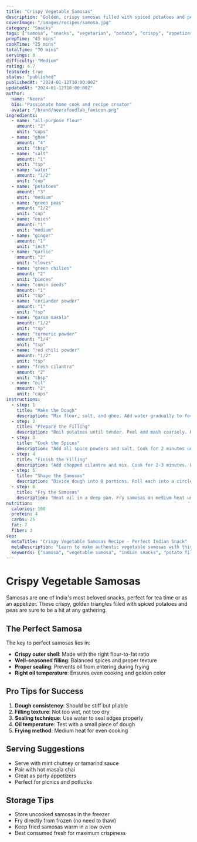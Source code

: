 ```yaml
---
title: "Crispy Vegetable Samosas"
description: "Golden, crispy samosas filled with spiced potatoes and peas. Perfect as an appetizer or snack, these triangular delights are a crowd favorite."
coverImage: "/images/recipes/samosa.jpg"
category: "Snacks"
tags: ["samosa", "snacks", "vegetarian", "potato", "crispy", "appetizer"]
prepTime: "45 mins"
cookTime: "25 mins"
totalTime: "70 mins"
servings: 8
difficulty: "Medium"
rating: 4.7
featured: true
status: "published"
publishedAt: "2024-01-12T10:00:00Z"
updatedAt: "2024-01-12T10:00:00Z"
author:
  name: "Neera"
  bio: "Passionate home cook and recipe creator"
  avatar: "/brand/neerafoodlab_favicon.png"
ingredients:
  - name: "all-purpose flour"
    amount: "2"
    unit: "cups"
  - name: "ghee"
    amount: "4"
    unit: "tbsp"
  - name: "salt"
    amount: "1"
    unit: "tsp"
  - name: "water"
    amount: "1/2"
    unit: "cup"
  - name: "potatoes"
    amount: "3"
    unit: "medium"
  - name: "green peas"
    amount: "1/2"
    unit: "cup"
  - name: "onion"
    amount: "1"
    unit: "medium"
  - name: "ginger"
    amount: "1"
    unit: "inch"
  - name: "garlic"
    amount: "2"
    unit: "cloves"
  - name: "green chilies"
    amount: "2"
    unit: "pieces"
  - name: "cumin seeds"
    amount: "1"
    unit: "tsp"
  - name: "coriander powder"
    amount: "1"
    unit: "tsp"
  - name: "garam masala"
    amount: "1/2"
    unit: "tsp"
  - name: "turmeric powder"
    amount: "1/4"
    unit: "tsp"
  - name: "red chili powder"
    amount: "1/2"
    unit: "tsp"
  - name: "fresh cilantro"
    amount: "2"
    unit: "tbsp"
  - name: "oil"
    amount: "2"
    unit: "cups"
instructions:
  - step: 1
    title: "Make the Dough"
    description: "Mix flour, salt, and ghee. Add water gradually to form a stiff dough. Knead for 5 minutes, cover, and rest for 30 minutes."
  - step: 2
    title: "Prepare the Filling"
    description: "Boil potatoes until tender. Peel and mash coarsely. Heat oil in a pan, add cumin seeds, then onions, ginger, garlic, and green chilies."
  - step: 3
    title: "Cook the Spices"
    description: "Add all spice powders and salt. Cook for 2 minutes until fragrant. Add mashed potatoes and peas, mix well."
  - step: 4
    title: "Finish the Filling"
    description: "Add chopped cilantro and mix. Cook for 2-3 minutes. Let cool completely before filling samosas."
  - step: 5
    title: "Shape the Samosas"
    description: "Divide dough into 8 portions. Roll each into a circle, cut in half. Form cones, fill with potato mixture, and seal edges."
  - step: 6
    title: "Fry the Samosas"
    description: "Heat oil in a deep pan. Fry samosas on medium heat until golden brown and crispy. Drain on paper towels and serve hot."
nutrition:
  calories: 180
  protein: 4
  carbs: 25
  fat: 7
  fiber: 3
seo:
  metaTitle: "Crispy Vegetable Samosas Recipe - Perfect Indian Snack"
  metaDescription: "Learn to make authentic vegetable samosas with this easy recipe. Crispy, golden triangles filled with spiced potatoes and peas."
  keywords: ["samosa", "vegetable samosa", "indian snacks", "potato filling", "crispy", "appetizer"]
---
```


# Crispy Vegetable Samosas

Samosas are one of India's most beloved snacks, perfect for tea time or as an appetizer. These crispy, golden triangles filled with spiced potatoes and peas are sure to be a hit at any gathering.

## The Perfect Samosa

The key to perfect samosas lies in:
- **Crispy outer shell**: Made with the right flour-to-fat ratio
- **Well-seasoned filling**: Balanced spices and proper texture
- **Proper sealing**: Prevents oil from entering during frying
- **Right oil temperature**: Ensures even cooking and golden color

## Pro Tips for Success

1. **Dough consistency**: Should be stiff but pliable
2. **Filling texture**: Not too wet, not too dry
3. **Sealing technique**: Use water to seal edges properly
4. **Oil temperature**: Test with a small piece of dough
5. **Frying method**: Medium heat for even cooking

## Serving Suggestions

- Serve with mint chutney or tamarind sauce
- Pair with hot masala chai
- Great as party appetizers
- Perfect for picnics and potlucks

## Storage Tips

- Store uncooked samosas in the freezer
- Fry directly from frozen (no need to thaw)
- Keep fried samosas warm in a low oven
- Best consumed fresh for maximum crispiness
